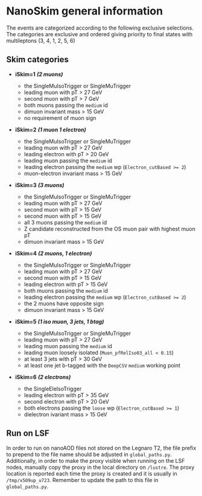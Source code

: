 # NanoSkim general information

The events are categorized according to the following exclusive selections. The categories are exclusive and ordered giving priority to final states with multileptons (3, 4, 1, 2, 5, 6)

## Skim categories

* **iSkim=1** ***(2 muons)***
  - the SingleMuIsoTrigger or SingleMuTrigger
  - leading muon with pT > 27 GeV
  - second muon with pT > 7 GeV
  - both muons passing the `medium` id
  - dimuon invariant mass > 15 GeV
  - no requirement of muon sign

* **iSkim=2** ***(1 muon 1 electron)***
  - the SingleMuIsoTrigger or SingleMuTrigger
  - leading muon with pT > 27 GeV
  - leading electron with pT > 20 GeV
  - leading muon passing the `medium` id
  - leading electron passing the `medium` wp (`Electron_cutBased >= 2`)
  - muon-electron invariant mass > 15 GeV
  
* **iSkim=3** ***(3 muons)***
  - the SingleMuIsoTrigger or SingleMuTrigger
  - leading muon with pT > 27 GeV
  - second muon with pT > 15 GeV
  - second muon with pT > 15 GeV
  - all 3 muons passing the `medium` id
  - Z candidate reconstructed from the OS muon pair with highest muon pT
  - dimuon invariant mass > 15 GeV

* **iSkim=4** ***(2 muons, 1 electron)***
  - the SingleMuIsoTrigger or SingleMuTrigger
  - leading muon with pT > 27 GeV
  - second muon with pT > 15 GeV
  - leading electron with pT > 15 GeV
  - both muons passing the `medium` id
  - leading electron passing the `medium` wp (`Electron_cutBased >= 2`)
  - the 2 muons have opposite sign
  - dimuon invariant mass > 15 GeV

* **iSkim=5** ***(1 iso muon, 3 jets, 1 btag)***
  - the SingleMuIsoTrigger or SingleMuTrigger
  - leading muon with pT > 27 GeV
  - leading muon passing the `medium` id
  - leading muon loosely isolated (`Muon_pfRelIso03_all < 0.15`)
  - at least 3 jets with pT > 30 GeV
  - at least one jet b-tagged with the `DeepCSV` `medium` working point

* **iSkim=6** ***(2 electrons)***
  - the SingleEleIsoTrigger
  - leading electron with pT > 35 GeV
  - second electron with pT > 20 GeV
  - both electrons passing the `loose` wp (`Electron_cutBased >= 1`)
  - dielectron ivariant mass > 15 GeV


## Run on LSF

In order to run on nanoAOD files not stored on the Legnaro T2, the file prefix to prepend to the file name should be adjusted in `global_paths.py`. Additionally, in order to make the proxy visible when running on the LSF nodes, manually copy the proxy in the local directory on `/lustre`. The proxy location is reported each time the proxy is created and it is usually in `/tmp/x509up_u723`. Remember to update the path to this file in `global_paths.py`.

